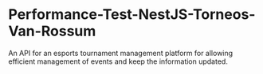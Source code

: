 # Performance-Test-NestJS-Torneos-Van-Rossum
An API for an esports tournament management platform for allowing efficient management of events and keep the information updated.
